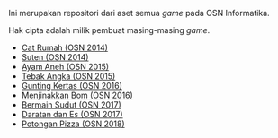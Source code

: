Ini merupakan repositori dari aset semua *game* pada OSN Informatika.

Hak cipta adalah milik pembuat masing-masing *game*.

- [Cat Rumah (OSN 2014)](https://osn-game.toki.id/2014/cat-rumah/)
- [Suten (OSN 2014)](https://osn-game.toki.id/2014/suten/)
- [Ayam Aneh (OSN 2015)](https://osn-game.toki.id/2015/ayam-aneh/)
- [Tebak Angka (OSN 2015)](https://osn-game.toki.id/2015/tebak-angka/)
- [Gunting Kertas (OSN 2016)](https://osn-game.toki.id/2016/gunting-kertas/)
- [Menjinakkan Bom (OSN 2016)](https://osn-game.toki.id/2016/menjinakkan-bom/)
- [Bermain Sudut (OSN 2017)](https://osn-game.toki.id/2017/bermain-sudut/)
- [Daratan dan Es (OSN 2017)](https://osn-game.toki.id/2017/daratan-dan-es/)
- [Potongan Pizza (OSN 2018)](https://osn-game.toki.id/2018/potongan-pizza/)
